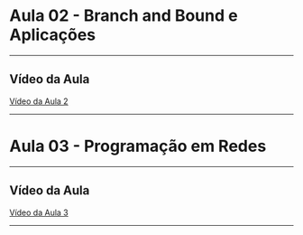 # Aula 02 - Branch and Bound e Aplicações

---

## Vídeo da Aula
[Vídeo da Aula 2](https://drive.google.com/file/d/1TWP-IhQGotDVZyIT7c9d3dgsyjPl39T7/view)

---




# Aula 03 - Programação em Redes

---

## Vídeo da Aula
[Vídeo da Aula 3](https://drive.google.com/file/d/1QlrsczjBR5ApRrof4NLMKRfUdPac2RlQ/view)

---